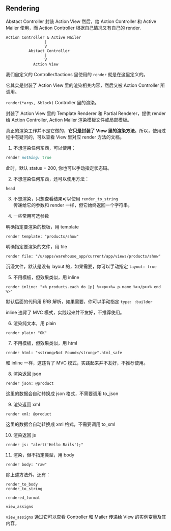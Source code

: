 ## Rendering

Abstact Controller 封装 Action View
然后，给 Action Controller 和 Active Mailer 使用，而 Action Controller 根据自己情况又有自己的 render.

```
Action Controller & Active Mailer
                 |
                 V
          Abstact Controller
                 |
                 V
            Action View
```

我们自定义的 Controller#actions 里使用的 `render` 就是在这里定义的。

它其实是封装了 Action View 里的渲染相关内容，然后又被 Action Controller 所调用。

`render(*args, &block)` Controller 里的渲染。

封装了 Action View 里的 Template Renderer 和 Partial Renderer，提供 render 给 Action Controller, Action Mailer 渲染模板文件或局部模板。

真正的渲染工作并不是它做的，**它只是封装了 View 里的渲染方法**。所以，使用过程中有疑问的，可以查看 View 里对应 render 方法的文档。

1) 不想渲染任何东西，可以使用：

```ruby
render nothing: true
```

此时，默认 status = 200, 你也可以手动指定状态码。

2) 不想渲染任何东西，还可以使用方法：

`head `

3) 不想渲染，只想查看结果可以使用 `render_to_string`  
传递给它的参数和 render 一样，但它始终返回一个字符串。

4) 一些常用可选参数

明确指定要渲染的模板，用 template

```
render template: "products/show"
```

明确指定要渲染的文件，用 file

```
render file: "/u/apps/warehouse_app/current/app/views/products/show"
```

沉浸文件，默认是没有 layout 的，如果需要，你可以手动指定 `layout: true`

5) 不用模板，但效果类似，用 inline

```
render inline: "<% products.each do |p| %><p><%= p.name %></p><% end %>"
```

默认后面的代码用 ERB 解析，如果需要，你可以手动指定 `type: :builder`

inline 违背了 MVC 模式，实践起来并不友好，不推荐使用。

6) 渲染纯文本，用 plain

```
render plain: "OK"
```

7) 不用模板，但效果类似，用 html

```
render html: "<strong>Not Found</strong>".html_safe
```

和 inline 一样，这违背了 MVC 模式，实践起来并不友好，不推荐使用。

8) 渲染返回 json

```
render json: @product
```

这里的数据会自动转换成 json 格式，不需要调用 to_json

9) 渲染返回 xml

```
render xml: @product
```

这里的数据会自动转换成 xml 格式，不需要调用 to_xml

10) 渲染返回 js

```
render js: "alert('Hello Rails');"
```

11) 渲染，但不指定类型，用 body

```
render body: "raw"
```

除上述方法外，还有：

```
render_to_body
render_to_string

rendered_format

view_assigns
```

`view_assigns` 通过它可以查看 Controller 和 Mailer 传递给 View 的实例变量及其内容。
